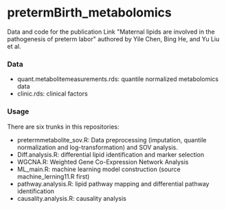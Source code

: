 # pretermBirth_metabolomics

Data and code for the publication Link "Maternal lipids are involved in the pathogenesis of preterm labor" authored by Yile Chen, Bing He, and Yu Liu et al.

### Data
* quant.metabolitemeasurements.rds: quantile normalized metabolomics data
* clinic.rds: clinical factors

### Usage
There are six trunks in this repositories:
* pretermmetabolite_sov.R: Data preprocessing (imputation, quantile normalization and log-transformation) and SOV analysis. 
* Diff.analysis.R: differential lipid identification and marker selection
* WGCNA.R: Weighted Gene Co-Expression Network Analysis
* ML_main.R: machine learning model construction (source machine_lerning11.R first)
* pathway.analysis.R: lipid pathway mapping and differential pathway identification
* causality.analysis.R: causality analysis
